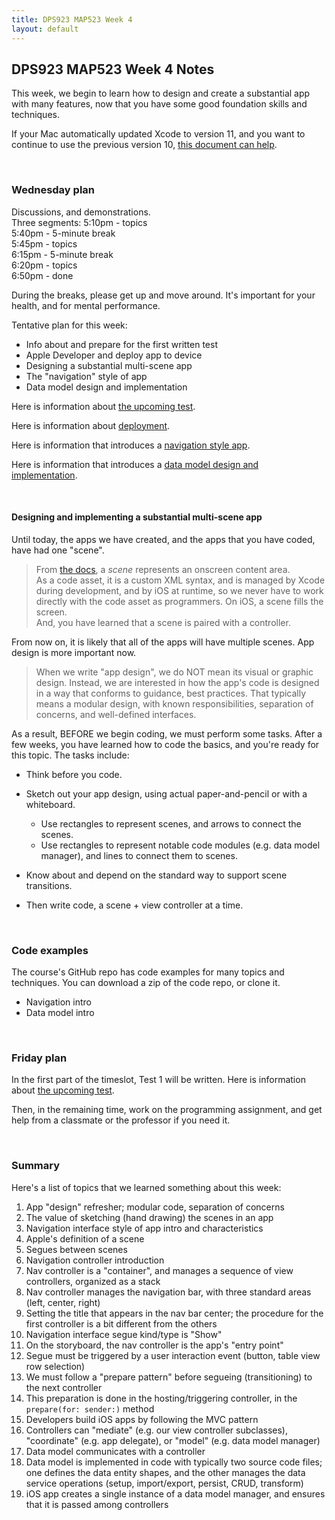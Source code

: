 ```yaml
---
title: DPS923 MAP523 Week 4
layout: default
---
```


## DPS923 MAP523 Week 4 Notes

This week, we begin to learn how to design and create a substantial app with many features, now that you have some good foundation skills and techniques. 

If your Mac automatically updated Xcode to version 11, and you want to continue to use the previous version 10, [this document can help](xcode-previous-version). 

<br>

### Wednesday plan

Discussions, and demonstrations.  
Three segments:
5:10pm - topics  
5:40pm - 5-minute break  
5:45pm - topics  
6:15pm - 5-minute break  
6:20pm - topics  
6:50pm - done  

During the breaks, please get up and move around. It's important for your health, and for mental performance. 

Tentative plan for this week:
* Info about and prepare for the first written test
* Apple Developer and deploy app to device 
* Designing a substantial multi-scene app 
* The "navigation" style of app 
* Data model design and implementation 

Here is information about [the upcoming test](test-success-info). 

Here is information about [deployment](xcode-deploy). 

Here is information that introduces a [navigation style app](navigation-controller-essentials). 

Here is information that introduces a [data model design and implementation](data-model-essentials). 

<br>

#### Designing and implementing a substantial multi-scene app

Until today, the apps we have created, and the apps that you have coded, have had one "scene". 

> From [the docs](https://developer.apple.com/library/archive/documentation/ToolsLanguages/Conceptual/Xcode_Overview/DesigningwithStoryboards.html), a *scene* represents an onscreen content area.  
> As a code asset, it is a custom XML syntax, and is managed by Xcode during development, and by iOS at runtime, so we never have to work directly with the code asset as programmers. 
> On iOS, a scene fills the screen.  
> And, you have learned that a scene is paired with a controller. 

From now on, it is likely that all of the apps will have multiple scenes. App design is more important now.

> When we write "app design", we do NOT mean its visual or graphic design. Instead, we are interested in how the app's code is designed in a way that conforms to guidance, best practices. That typically means a modular design, with known responsibilities, separation of concerns, and well-defined interfaces. 

As a result, BEFORE we begin coding, we must perform some tasks. After a few weeks, you have learned how to code the basics, and you're ready for this topic. The tasks include: 

* Think before you code. 

* Sketch out your app design, using actual paper-and-pencil or with a whiteboard. 
  * Use rectangles to represent scenes, and arrows to connect the scenes. 
  * Use rectangles to represent notable code modules (e.g. data model manager), and lines to connect them to scenes. 

* Know about and depend on the standard way to support scene transitions. 

* Then write code, a scene + view controller at a time. 

<br>

### Code examples

The course's GitHub repo has code examples for many topics and techniques. You can download a zip of the code repo, or clone it. 
* Navigation intro
* Data model intro 

<br>

### Friday plan

In the first part of the timeslot, Test 1 will be written. Here is information about [the upcoming test](test-success-info). 

Then, in the remaining time, work on the programming assignment, and get help from a classmate or the professor if you need it. 

<br>

### Summary

Here's a list of topics that we learned something about this week:
1. App "design" refresher; modular code, separation of concerns
1. The value of sketching (hand drawing) the scenes in an app 
1. Navigation interface style of app intro and characteristics 
1. Apple's definition of a scene 
1. Segues between scenes
1. Navigation controller introduction 
1. Nav controller is a "container", and manages a sequence of view controllers, organized as a stack 
1. Nav controller manages the navigation bar, with three standard areas (left, center, right) 
1. Setting the title that appears in the nav bar center; the procedure for the first controller is a bit different from the others 
1. Navigation interface segue kind/type is "Show"
1. On the storyboard, the nav controller is the app's "entry point" 
1. Segue must be triggered by a user interaction event (button, table view row selection)
1. We must follow a "prepare pattern" before segueing (transitioning) to the next controller
1. This preparation is done in the hosting/triggering controller, in the `prepare(for: sender:)` method 
1. Developers build iOS apps by following the MVC pattern 
1. Controllers can "mediate" (e.g. our view controller subclasses), "coordinate" (e.g. app delegate), or "model" (e.g. data model manager)
1. Data model communicates with a controller 
1. Data model is implemented in code with typically two source code files; one defines the data entity shapes, and the other manages the data service operations (setup, import/export, persist, CRUD, transform) 
1. iOS app creates a single instance of a data model manager, and ensures that it is passed among controllers 

<br>
